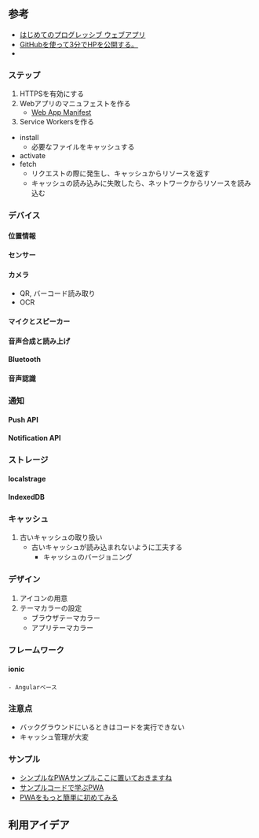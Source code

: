 ## 参考
* [はじめてのプログレッシブ ウェブアプリ](https://codelabs.developers.google.com/codelabs/your-first-pwapp-ja/#0)
* [GitHubを使って3分でHPを公開する。](https://qiita.com/budougumi0617/items/221bb946d1c90d6769e9)
* 
### ステップ
1. HTTPSを有効にする
2. Webアプリのマニュフェストを作る
	* [Web App Manifest](https://developer.mozilla.org/en-US/docs/Web/Manifest)
3. Service Workersを作る
* install
	- 必要なファイルをキャッシュする
* activate
* fetch
	- リクエストの際に発生し、キャッシュからリソースを返す
	- キャッシュの読み込みに失敗したら、ネットワークからリソースを読み込む
### デバイス
#### 位置情報
#### センサー
#### カメラ
* QR, バーコード読み取り
* OCR
#### マイクとスピーカー
#### 音声合成と読み上げ
#### Bluetooth
#### 音声認識
### 通知
#### Push API
#### Notification API
### ストレージ
#### localstrage
#### IndexedDB
### キャッシュ
1. 古いキャッシュの取り扱い
	- 古いキャッシュが読み込まれないように工夫する
		+ キャッシュのバージョニング
### デザイン
1. アイコンの用意
2. テーマカラーの設定
	- ブラウザテーマカラー
	- アプリテーマカラー
### フレームワーク
#### ionic
	- Angularベース
### 注意点
* バックグラウンドにいるときはコードを実行できない
* キャッシュ管理が大変
### サンプル
* [シンプルなPWAサンプルここに置いておきますね](https://qiita.com/kazaoki/items/e93b88556fcd05d28ddc)
* [サンプルコードで学ぶPWA](https://qiita.com/radiocat/items/034904a094d07c389a4f)
* [PWAをもっと簡単に初めてみる](https://qiita.com/poster-keisuke/items/6651140fa20c7aa18474)
## 利用アイデア
